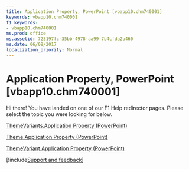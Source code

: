 ```yaml
---
title: Application Property, PowerPoint [vbapp10.chm740001]
keywords: vbapp10.chm740001
f1_keywords:
- vbapp10.chm740001
ms.prod: office
ms.assetid: 723197fc-35bb-4978-aa99-7b4cfda2b460
ms.date: 06/08/2017
localization_priority: Normal
---
```



# Application Property, PowerPoint [vbapp10.chm740001]

Hi there! You have landed on one of our F1 Help redirector pages. Please select the topic you were looking for below.

[ThemeVariants.Application Property (PowerPoint)](https://msdn.microsoft.com/library/67da3c81-7491-1609-6d11-2215f0b298ae%28Office.15%29.aspx)

[Theme.Application Property (PowerPoint)](https://msdn.microsoft.com/library/d33d9d1b-642b-a0da-4439-281e4a014f55%28Office.15%29.aspx)

[ThemeVariant.Application Property (PowerPoint)](https://msdn.microsoft.com/library/b9725f46-f03e-5df2-0ab3-cd8dd89aa468%28Office.15%29.aspx)

[!include[Support and feedback](~/includes/feedback-boilerplate.md)]